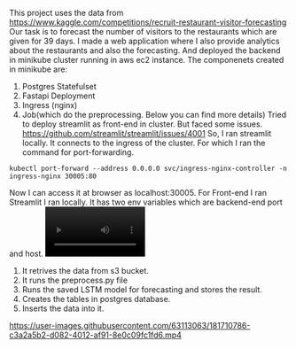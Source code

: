 This project uses the data from https://www.kaggle.com/competitions/recruit-restaurant-visitor-forecasting
Our task is to forecast the number of visitors to the restaurants which are given for 39 days.
I made a web application where I also provide analytics about the restaurants and also the forecasting.
And deployed the backend in minikube cluster running in aws ec2 instance.
The componenets created in minikube are:
1) Postgres Statefulset
2) Fastapi Deployment
3) Ingress (nginx)
4) Job(which do the preprocessing. Below you can find more details)
Tried to deploy streamlit as front-end in cluster. But faced some issues.
https://github.com/streamlit/streamlit/issues/4001
So, I ran streamlit locally. It connects to the ingress of the cluster.
For which I ran the command for port-forwarding.
```
kubectl port-forward --address 0.0.0.0 svc/ingress-nginx-controller -n ingress-nginx 30005:80
```
Now I can access it at browser as localhost:30005.
For Front-end I ran Streamlit I ran locally. It has two env variables which are backend-end port and host.
<video src='https://github.com/RavitejaBadugu/Visitors_forecasting/blob/develop/streamlit-app-compressed.mp4' width=180/>
Purpose of Job:
This job we need to ran after creating of postgres statefulset.
1) It retrives the data from s3 bucket.
2) It runs the preprocess.py file
3) Runs the saved LSTM model for forecasting and stores the result.
4) Creates the tables in postgres database.
5) Inserts the data into it.




https://user-images.githubusercontent.com/63113063/181710786-c3a2a5b2-d082-4012-af91-8e0c09fc1fd6.mp4

